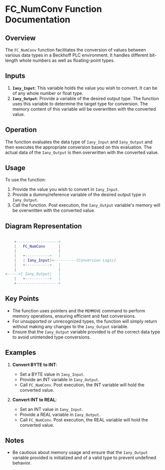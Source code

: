 # FC_NumConv Function Documentation

## Overview
The `FC_NumConv` function facilitates the conversion of values between various data types in a Beckhoff PLC environment. It handles different bit-length whole numbers as well as floating-point types.

## Inputs
1. **`Iany_Input`**: This variable holds the value you wish to convert. It can be of any whole number or float type.
2. **`Iany_Output`**: Provide a variable of the desired output type. The function uses this variable to determine the target type for conversion. The memory content of this variable will be overwritten with the converted value.

## Operation
The function evaluates the data type of `Iany_Input` and `Iany_Output` and then executes the appropriate conversion based on this evaluation. The actual data of the `Iany_Output` is then overwritten with the converted value.

## Usage
To use the function:
1. Provide the value you wish to convert in `Iany_Input`.
2. Provide a dummy/reference variable of the desired output type in `Iany_Output`.
3. Call the function. Post execution, the `Iany_Output` variable's memory will be overwritten with the converted value.

## Diagram Representation

```lua

    +-------------------+
    |   FC_NumConv      |
    |                   |
    |   +-----------+   |
    |   | Iany_Input|<----------[Conversion Logic]
    |   +-----------+   |
    |                   |
<----->| Iany_Output|   |
    |   +-----------+   |
    +-------------------+


```

## Key Points
- The function uses pointers and the `MEMMOVE` command to perform memory operations, ensuring efficient and fast conversions.
- For unsupported or unrecognized types, the function will simply return without making any changes to the `Iany_Output` variable.
- Ensure that the `Iany_Output` variable provided is of the correct data type to avoid unintended type conversions.

## Examples
1. **Convert BYTE to INT**:
    - Set a BYTE value in `Iany_Input`.
    - Provide an INT variable in `Iany_Output`.
    - Call `FC_NumConv`. Post execution, the INT variable will hold the converted value.

2. **Convert INT to REAL**:
    - Set an INT value in `Iany_Input`.
    - Provide a REAL variable in `Iany_Output`.
    - Call `FC_NumConv`. Post execution, the REAL variable will hold the converted value.

## Notes
- Be cautious about memory usage and ensure that the `Iany_Output` variable provided is initialized and of a valid type to prevent undefined behavior.

